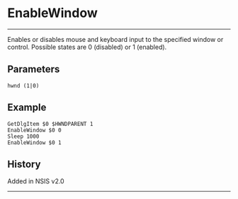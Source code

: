 # EnableWindow

---

Enables or disables mouse and keyboard input to the specified window or control. Possible states are 0 (disabled) or 1 (enabled).

## Parameters

    hwnd (1|0)

## Example

	GetDlgItem $0 $HWNDPARENT 1
	EnableWindow $0 0
	Sleep 1000
	EnableWindow $0 1

## History

Added in NSIS v2.0

---
